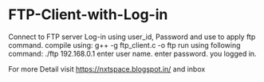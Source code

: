 # FTP-Client-with-Log-in
Connect to FTP server Log-in using user_id, Password and use to apply ftp command. 
compile using: 
g++ -g ftp_client.c -o ftp
run using following command:
./ftp 192.168.0.1
enter user name.
enter password.
you logged in.


For more Detail visit https://nxtspace.blogspot.in/ and inbox
